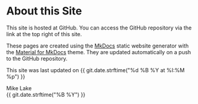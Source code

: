 # About this Site

This site is hosted at GitHub. 
You can access the GitHub repository via the link at the top right of this site.

These pages are created using the [MkDocs](https://www.mkdocs.org) static website generator
with the [Material for MkDocs](https://squidfunk.github.io/mkdocs-material/getting-started/) theme.
They are updated automatically on a push to the GitHub repository.

This site was last updated on {{ git.date.strftime("%d %B %Y at %I:%M %p") }}

Mike Lake     
{{ git.date.strftime("%B %Y") }}

